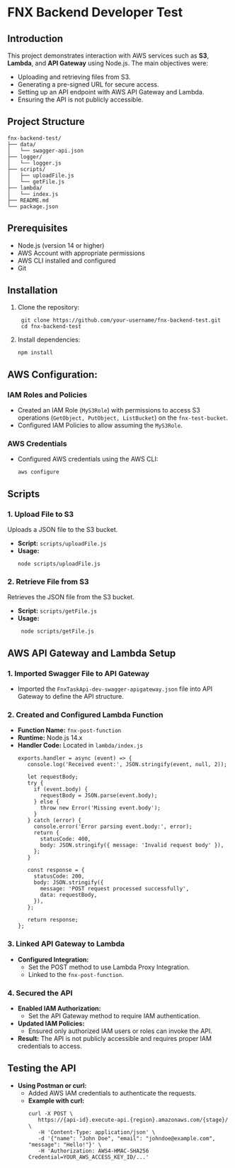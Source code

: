 # FNX Backend Developer Test
## Introduction
This project demonstrates interaction with AWS services such as **S3**, **Lambda**, and **API Gateway** using Node.js. The main objectives were:
- Uploading and retrieving files from S3.
- Generating a pre-signed URL for secure access.
- Setting up an API endpoint with AWS API Gateway and Lambda.
- Ensuring the API is not publicly accessible.

## Project Structure
```
fnx-backend-test/
├── data/
│   └── swagger-api.json
├── logger/
│   └── logger.js
├── scripts/
│   ├── uploadFile.js
│   └── getFile.js
├── lambda/
│   └── index.js
├── README.md
└── package.json
```

## Prerequisites
- Node.js (version 14 or higher)
- AWS Account with appropriate permissions
- AWS CLI installed and configured
- Git

## Installation
1. Clone the repository:
   ```
    git clone https://github.com/your-username/fnx-backend-test.git
    cd fnx-backend-test
    ```
2. Install dependencies:
   ```
   npm install
   ```

## AWS Configuration:
### IAM Roles and Policies
- Created an IAM Role (`MyS3Role`) with permissions to access S3 operations (`GetObject, PutObject, ListBucket`) on the `fnx-test-bucket`.
- Configured IAM Policies to allow assuming the `MyS3Role`.
### AWS Credentials
- Configured AWS credentials using the AWS CLI:
  ```
  aws configure
  ```

## Scripts
### 1. Upload File to S3
Uploads a JSON file to the S3 bucket.
- **Script:** `scripts/uploadFile.js`
- **Usage:**
  ```
  node scripts/uploadFile.js
  ```
### 2. Retrieve File from S3
Retrieves the JSON file from the S3 bucket.
- **Script:** `scripts/getFile.js`
- **Usage:**
  ```
   node scripts/getFile.js
  ```

## AWS API Gateway and Lambda Setup
### 1. Imported Swagger File to API Gateway
- Imported the `FnxTaskApi-dev-swagger-apigateway.json` file into API Gateway to define the API structure.
### 2. Created and Configured Lambda Function
- **Function Name:** `fnx-post-function`
- **Runtime:** Node.js 14.x
- **Handler Code:** Located in `lambda/index.js`
  ```
  exports.handler = async (event) => {
     console.log('Received event:', JSON.stringify(event, null, 2));

     let requestBody;
     try {
       if (event.body) {
         requestBody = JSON.parse(event.body);
       } else {
         throw new Error('Missing event.body');
       }
     } catch (error) {
       console.error('Error parsing event.body:', error);
       return {
         statusCode: 400,
         body: JSON.stringify({ message: 'Invalid request body' }),
       };
     }
   
     const response = {
       statusCode: 200,
       body: JSON.stringify({
         message: 'POST request processed successfully',
         data: requestBody,
       }),
     };
   
     return response;
  };
  ```
### 3. Linked API Gateway to Lambda
- **Configured Integration:**
   - Set the POST method to use Lambda Proxy Integration.
   - Linked to the `fnx-post-function`.
### 4. Secured the API
- **Enabled IAM Authorization:**
   - Set the API Gateway method to require IAM authentication.
- **Updated IAM Policies:**
   - Ensured only authorized IAM users or roles can invoke the API.
- **Result:** The API is not publicly accessible and requires proper IAM credentials to access.

## Testing the API
- **Using Postman or curl:**
   - Added AWS IAM credentials to authenticate the requests.
   - **Example with curl:**
     ```
     curl -X POST \
        https://{api-id}.execute-api.{region}.amazonaws.com/{stage}/ \
        -H 'Content-Type: application/json' \
        -d '{"name": "John Doe", "email": "johndoe@example.com", "message": "Hello!"}' \
        -H 'Authorization: AWS4-HMAC-SHA256 Credential=YOUR_AWS_ACCESS_KEY_ID/...'
     ```




















   

